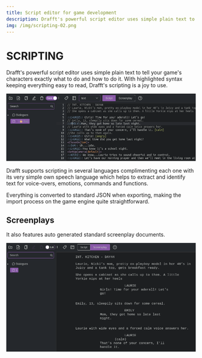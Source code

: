 ```yaml
---
title: Script editor for game development
description: Drafft's powerful script editor uses simple plain text to tell your game's characters exactly what to do and how to do it.
img: /img/scripting-02.png
---
```


# SCRIPTING

Drafft's powerful script editor uses simple plain text to tell your game's characters exactly what to do and how to do it. With highlighted syntax keeping everything easy to read, Drafft's scripting is a joy to use.

![Script Editor Example](/img/scripting-01.png)

Drafft supports scripting in several languages complimenting each one with its very simple own speech language which helps to extract and identify text for voice-overs, emotions, commands and functions.

Everything is converted to standard JSON when exporting, making the import process on the game engine quite straightforward.

## Screenplays

It also features auto generated standard screenplay documents.

![Screenplay Example](/img/scripting-02.png)
